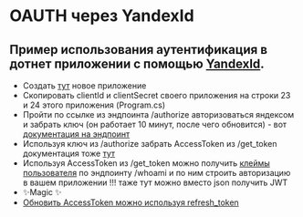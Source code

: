 # OAUTH через YandexId
## Пример использования аутентификация в дотнет приложении с помощью [YandexId](https://oauth.yandex.ru/ ).

- Создать [тут](https://oauth.yandex.ru/client/new/id) новое приложение
- Скопировать clientId и clientSecret своего приложения на строки 23 и 24 этого приложения (Program.cs)
- Пройти по ссылке из эндпоинта /authorize авторизоваться яндексом и забрать ключ (он работает 10 минут, после чего обновится) - вот [документация на эндпоинт](https://yandex.ru/dev/id/doc/ru/codes/code-url)
- Используя ключ из /authorize забрать AccessToken из /get_token документация тоже [тут](https://yandex.ru/dev/id/doc/ru/codes/code-url)
- Используя AccessToken из /get_token можно получить [клеймы пользователя](https://yandex.ru/dev/id/doc/ru/user-information) по эндпоинту /whoami и по ним строить авторизацию в вашем приложении !!! таже тут можно вместо json получить JWT
- ✨Magic ✨
- [Обновить AccessToken можно используя refresh_token](https://yandex.ru/dev/id/doc/ru/tokens/refresh-client)
